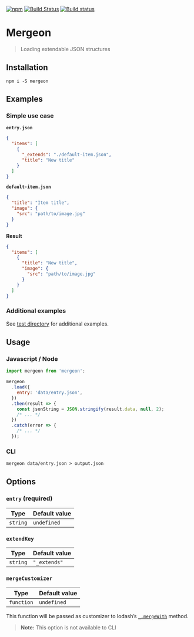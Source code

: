 [![npm](https://img.shields.io/npm/v/mergeon.svg?style=flat)](https://www.npmjs.org/package/mergeon)
[![Build Status](https://travis-ci.org/schapka/mergeon.svg?branch=master)](https://travis-ci.org/schapka/mergeon)
[![Build status](https://ci.appveyor.com/api/projects/status/cwrjsbht5tuicc94/branch/master?svg=true)](https://ci.appveyor.com/project/schapka/mergeon/branch/master)

# Mergeon

> Loading extendable JSON structures

## Installation

```text
npm i -S mergeon
```

## Examples

### Simple use case

**`entry.json`**

```json
{
  "items": [
    {
      "_extends": "./default-item.json",
      "title": "New title"
    }
  ]
}
```

**`default-item.json`**

```json
{
  "title": "Item title",
  "image": {
    "src": "path/to/image.jpg"
  }
}
```

**Result**

```json
{
  "items": [
    {
      "title": "New title",
      "image": {
        "src": "path/to/image.jpg"
      }
    }
  ]
}
```

### Additional examples

See [test directory](https://github.com/schapka/mergeon/tree/master/test) for additional examples.

## Usage

### Javascript / Node

```js
import mergeon from 'mergeon';

mergeon
  .load({
    entry: 'data/entry.json',
  })
  .then(result => {
    const jsonString = JSON.stringify(result.data, null, 2);
    /* ... */
  })
  .catch(error => {
    /* ... */
  });
```

### CLI

```text
mergeon data/entry.json > output.json
```

## Options

### `entry` (required)

| Type     | Default value |
| -------- | ------------- |
| `string` | `undefined`   |

### `extendKey`

| Type     | Default value |
| -------- | ------------- |
| `string` | `"_extends"`  |

### `mergeCustomizer`

| Type       | Default value |
| ---------- | ------------- |
| `function` | `undefined`   |

This function will be passed as customizer to lodash’s [`_.mergeWith`](https://lodash.com/docs/4.17.4#mergeWith) method.

> **Note:** This option is not available to CLI
